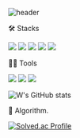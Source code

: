 ![header](https://capsule-render.vercel.app/api?type=waving&text=@ehdrjs.rla&height=200&fontAlignY=35)


🛠️ Stacks

<img src="https://img.shields.io/badge/JavaScript-F7DF1E?style=flat-square&logo=JavaScript&logoColor=white"/> <img src="https://img.shields.io/badge/C-A8B9CC?style=flat-square&logo=C&logoColor=white"/> <img src="https://img.shields.io/badge/C++-00599C?style=flat-square&logo=cplusplus&logoColor=white"/> <img src="https://img.shields.io/badge/MongoDB-47A248?style=flat-square&logo=MongoDB&logoColor=white"/> <img src="https://img.shields.io/badge/Node.js-339933?style=flat-square&logo=nodedotjs&logoColor=white"/>


💪🏼 Tools 

 <img src="https://img.shields.io/badge/Visual Studio Code-007ACC?style=flat-square&logo=Visual Studio Code&logoColor=white"/> <img src="https://img.shields.io/badge/GitHub-181717?style=flat-square&logo=GitHub&logoColor=white"/> <img src="https://img.shields.io/badge/Visual Studio-5C2D91?style=flat-square&logo=Visual Studio&logoColor=white"/>


![W's GitHub stats](https://github-readme-stats.vercel.app/api?username=Weble21&show_icons=true&theme=radical)




🏅 Algorithm. 

[![Solved.ac Profile](http://mazassumnida.wtf/api/v2/generate_badge?boj=kdk4270)](https://solved.ac/kdk4270/)  








